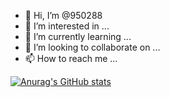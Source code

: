 - 👋 Hi, I’m @950288
- 👀 I’m interested in ...
- 🌱 I’m currently learning ...
- 💞️ I’m looking to collaborate on ...
- 📫 How to reach me ...

[![Anurag's GitHub stats](https://github-readme-stats.vercel.app/api?username=950288&show_icons=true&theme=tokyonight)](https://github.com/anuraghazra/github-readme-stats)
